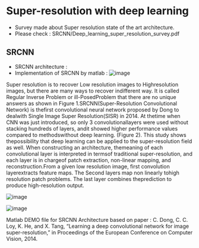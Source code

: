 # Super-resolution with deep learning
* Survey made about Super resolution state of the art architecture.
* Please check : SRCNN/Deep_learning_super_resolution_survey.pdf

## SRCNN

* SRCNN architecture : 
* Implementation of SRCNN by matlab :
![image](https://user-images.githubusercontent.com/80272042/151383045-d22eeaab-ec50-40b4-9b69-9d22e4714000.png)


Super resolution is to recover Low resolution images to Highresolution  images,  but  there  are  many  ways  to  recover  indifferent way. It is called Regular Inverse Problem or ill-PosedProblem that there are no unique answers as shown in Figure 1.SRCNN(Super-Resolution  Convolutional  Network)  is  thefirst  convolutional  neural  network  proposed  by  Dong  to  dealwith  Single  Image  Super  Resolution(SISR)  in  2014.  At  thetime when CNN was just introduced, so only 3 convolutionallayers  were  used  without  stacking  hundreds  of  layers,  andit  showed  higher  performance  values  compared  to  methodswithout   deep   learning.   (Figure   2).   This   study   shows   thepossibility  that  deep  learning  can  be  applied  to  the  super-resolution field as well. When constructing an architecture, themeaning  of  each  convolutional  layer  is  interpreted  in  termsof  traditional  super-resolution,  and  each  layer  is  in  chargeof  patch  extraction,  non-linear  mapping,  and  reconstruction.From  a  given  low  resolution  image,  first  convolution  layerextracts feature maps. The Second layers map non linearly tohigh  resolution  patch  problems.  The  last  layer  combines  theprediction to produce high-resolution output.

![image](https://user-images.githubusercontent.com/80272042/151383954-de80abcd-dd90-424c-92c3-7e5b0c5c96a3.png)

![image](https://user-images.githubusercontent.com/80272042/151384400-54db0eb7-413b-4609-846d-51fcab7a777a.png)



Matlab DEMO file for SRCNN Architecture based on paper : 
C. Dong, C. C. Loy, K. He, and X. Tang, “Learning a deep convolutional network for image super-resolution,” in Proceedings of the European Conference on Computer Vision, 2014.
